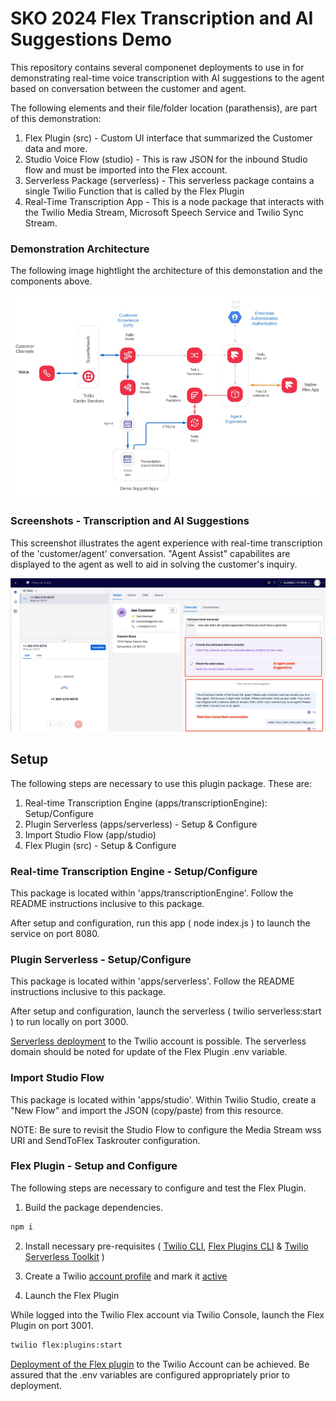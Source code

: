 # SKO 2024 Flex Transcription and AI Suggestions Demo

This repository contains several componenet deployments to use in for demonstrating real-time voice transcription with AI suggestions to the agent based on conversation between the customer and agent.

The following elements and their file/folder location (parathensis), are part of this demonstration:

1. Flex Plugin (src) - Custom UI interface that summarized the Customer data and more.
2. Studio Voice Flow (studio) - This is raw JSON for the inbound Studio flow and must be imported into the Flex account.
3. Serverless Package (serverless) - This serverless package contains a single Twilio Function that is called by the Flex Plugin
4. Real-Time Transcription App - This is a node package that interacts with the Twilio Media Stream, Microsoft Speech Service and Twilio Sync Stream.

### Demonstration Architecture

The following image hightlight the architecture of this demonstation and the components above.

![Demo](docs/demoArchitecture.jpg)

### Screenshots - Transcription and AI Suggestions
This screenshot illustrates the agent experience with real-time transcription of the 'customer/agent' conversation.  "Agent Assist" capabilites are displayed to the agent as well to aid in solving the customer's inquiry.

![Demo](docs/FlexScreenShot.jpg)

## Setup

The following steps are necessary to use this plugin package.  These are:

1. Real-time Transcription Engine (apps/transcriptionEngine): Setup/Configure
2. Plugin Serverless (apps/serverless) - Setup & Configure
3. Import Studio Flow (app/studio)
4. Flex Plugin (src) - Setup & Configure

### Real-time Transcription Engine - Setup/Configure
This package is located within 'apps/transcriptionEngine'. Follow the README instructions inclusive to this package.

After setup and configuration, run this app ( node index.js ) to launch the service on port 8080.

### Plugin Serverless - Setup/Configure
This package is located within 'apps/serverless'. Follow the README instructions inclusive to this package.

After setup and configuration, launch the serverless ( twilio serverless:start ) to run locally on port 3000.

[Serverless deployment](https://www.twilio.com/docs/labs/serverless-toolkit/deploying) to the Twilio account is possible.  The serverless domain should be noted for update of the Flex Plugin .env variable.

### Import Studio Flow
This package is located within 'apps/studio'. Within Twilio Studio, create a "New Flow" and import the JSON (copy/paste) from this resource.

NOTE:  Be sure to revisit the Studio Flow to configure the Media Stream wss URI and SendToFlex Taskrouter configuration.

### Flex Plugin - Setup and Configure

The following steps are necessary to configure and test the Flex Plugin.

1. Build the package dependencies.

```sh
npm i
```

2. Install necessary pre-requisites ( [Twilio CLI](https://www.twilio.com/docs/twilio-cli/getting-started/install), [Flex Plugins CLI](https://www.twilio.com/docs/flex/developer/plugins/cli) & [Twilio Serverless Toolkit](https://www.twilio.com/docs/labs/serverless-toolkit) )

3. Create a Twilio [account profile](https://www.twilio.com/docs/twilio-cli/general-usage/profiles) and mark it [active](https://www.twilio.com/docs/twilio-cli/general-usage/profiles#set-an-active-profile)

4. Launch the Flex Plugin

While logged into the Twilio Flex account via Twilio Console, launch the Flex Plugin on port 3001.

```sh
twilio flex:plugins:start
```
[Deployment of the Flex plugin](https://www.twilio.com/docs/flex/developer/plugins/cli/deploy-and-release) to the Twilio Account can be achieved. Be assured that the .env variables are configured appropriately prior to deployment.

